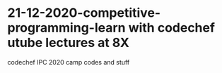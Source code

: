 # 21-12-2020-competitive-programming-learn with codechef utube lectures at 8X
codechef IPC 2020 camp codes and stuff
